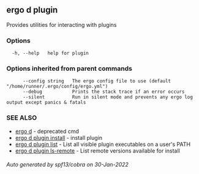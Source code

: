 ## ergo d plugin

Provides utilities for interacting with plugins

### Options

```
  -h, --help   help for plugin
```

### Options inherited from parent commands

```
      --config string   The ergo config file to use (default "/home/runner/.ergo/config/ergo.yml")
      --debug           Prints the stack trace if an error occurs
      --silent          Run in silent mode and prevents any ergo log output except panics & fatals
```

### SEE ALSO

* [ergo d](ergo_d.md)	 - deprecated cmd
* [ergo d plugin install](ergo_d_plugin_install.md)	 - install plugin
* [ergo d plugin list](ergo_d_plugin_list.md)	 - List all visible plugin executables on a user's PATH
* [ergo d plugin ls-remote](ergo_d_plugin_ls-remote.md)	 - List remote versions available for install

###### Auto generated by spf13/cobra on 30-Jan-2022
